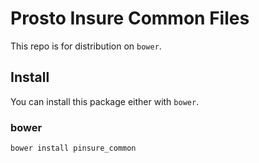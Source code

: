 # Prosto Insure Common Files

This repo is for distribution on `bower`.

## Install

You can install this package either with `bower`.

### bower

```shell
bower install pinsure_common
```
